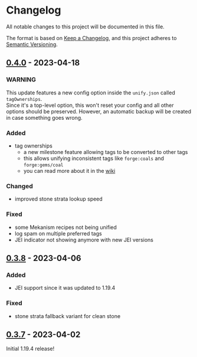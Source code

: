# Changelog

All notable changes to this project will be documented in this file.

The format is based on [Keep a Changelog],
and this project adheres to [Semantic Versioning].

## [0.4.0] - 2023-04-18

### WARNING
This update features a new config option inside the `unify.json` called `tagOwnerships`.<br>
Since it's a top-level option, this won't reset your config and all other options should be preserved. However,
an automatic backup will be created in case something goes wrong.

### Added
- tag ownerships
  - a new milestone feature allowing tags to be converted to other tags
  - this allows unifying inconsistent tags like `forge:coals` and `forge:gems/coal`
  - you can read more about it in the [wiki][tag-ownerships]

### Changed
- improved stone strata lookup speed

### Fixed
- some Mekanism recipes not being unified
- log spam on multiple preferred tags
- JEI indicator not showing anymore with new JEI versions

<!-- Links -->
[tag-ownerships]: https://github.com/AlmostReliable/almostunified/wiki/Unification-Config#tag-ownerships

## [0.3.8] - 2023-04-06

### Added
- JEI support since it was updated to 1.19.4

### Fixed
- stone strata fallback variant for clean stone

## [0.3.7] - 2023-04-02

Initial 1.19.4 release!

<!-- Links -->
[keep a changelog]: https://keepachangelog.com/en/1.0.0/
[semantic versioning]: https://semver.org/spec/v2.0.0.html

<!-- Versions -->
[0.4.0]: https://github.com/AlmostReliable/almostunified/releases/tag/v1.19.4-0.4.0-beta
[0.3.8]: https://github.com/AlmostReliable/almostunified/releases/tag/v1.19.4-0.3.8-beta
[0.3.7]: https://github.com/AlmostReliable/almostunified/releases/tag/v1.19.4-0.3.7-beta
